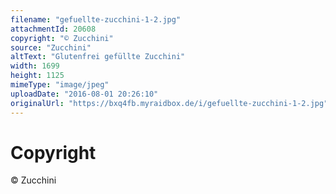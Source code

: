 ```yaml
---
filename: "gefuellte-zucchini-1-2.jpg"
attachmentId: 20608
copyright: "© Zucchini"
source: "Zucchini"
altText: "Glutenfrei gefüllte Zucchini"
width: 1699
height: 1125
mimeType: "image/jpeg"
uploadDate: "2016-08-01 20:26:10"
originalUrl: "https://bxq4fb.myraidbox.de/i/gefuellte-zucchini-1-2.jpg"
---
```


# Copyright

© Zucchini
